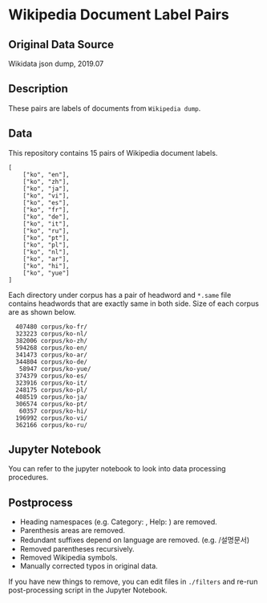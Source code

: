# Wikipedia Document Label Pairs

## Original Data Source
Wikidata json dump, 2019.07 

## Description
These pairs are labels of documents from `Wikipedia dump`.

## Data
This repository contains 15 pairs of Wikipedia document labels.
```
[
    ["ko", "en"],
    ["ko", "zh"],
    ["ko", "ja"],
    ["ko", "vi"],
    ["ko", "es"],
    ["ko", "fr"],
    ["ko", "de"],
    ["ko", "it"],
    ["ko", "ru"],
    ["ko", "pt"],
    ["ko", "pl"],
    ["ko", "nl"],
    ["ko", "ar"],
    ["ko", "hi"],
    ["ko", "yue"]
]
```
Each directory under corpus has a pair of headword and `*.same` file contains headwords that are exactly same in both side.
Size of each corpus are as shown below.
```
  407480 corpus/ko-fr/
  323223 corpus/ko-nl/
  382006 corpus/ko-zh/
  594268 corpus/ko-en/
  341473 corpus/ko-ar/
  344804 corpus/ko-de/
   58947 corpus/ko-yue/
  374379 corpus/ko-es/
  323916 corpus/ko-it/
  248175 corpus/ko-pl/
  408519 corpus/ko-ja/
  306574 corpus/ko-pt/
   60357 corpus/ko-hi/
  196992 corpus/ko-vi/
  362166 corpus/ko-ru/
```
## Jupyter Notebook
You can refer to the jupyter notebook to look into data processing procedures.

## Postprocess
* Heading namespaces (e.g. Category: , Help: ) are removed.
* Parenthesis areas are removed. 
* Redundant suffixes depend on language are removed. (e.g. /설명문서)
* Removed parentheses recursively.
* Removed Wikipedia symbols.
* Manually corrected typos in original data.

If you have new things to remove, you can edit files in `./filters` and re-run post-processing script in the Jupyter Notebook.
